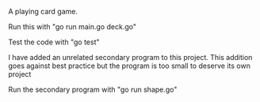 A playing card game.

Run this with "go run main.go deck.go"

Test the code with "go test"

I have added an unrelated secondary program to this project. This addition goes against best practice but the program is too small to deserve its own project

Run the secondary program with "go run shape.go"